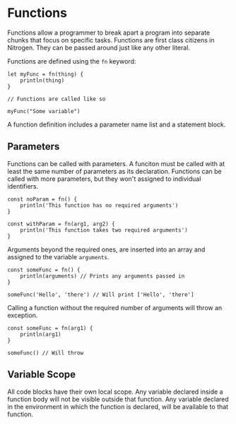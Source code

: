# Functions

Functions allow a programmer to break apart a program into separate chunks that focus
on specific tasks. Functions are first class citizens in Nitrogen. They can be passed
around just like any other literal.

Functions are defined using the `fn` keyword:

```
let myFunc = fn(thing) {
    println(thing)
}

// Functions are called like so

myFunc("Some variable")
```

A function definition includes a parameter name list and a statement block.

## Parameters

Functions can be called with parameters. A funciton must be called with at least
the same number of parameters as its declaration. Functions can be called with
more parameters, but they won't assigned to individual identifiers.

```
const noParam = fn() {
    println('This function has no required arguments')
}

const withParam = fn(arg1, arg2) {
    println('This function takes two required arguments')
}
```

Arguments beyond the required ones, are inserted into an array and assigned to
the variable `arguments`.

```
const someFunc = fn() {
    println(arguments) // Prints any arguments passed in
}

someFunc('Hello', 'there') // Will print ['Hello', 'there']
```

Calling a function without the required number of arguments will throw an exception.

```
const someFunc = fn(arg1) {
    println(arg1)
}

someFunc() // Will throw
```

## Variable Scope

All code blocks have their own local scope. Any variable declared inside a function body
will not be visible outside that function. Any variable declared in the environment
in which the function is declared, will be available to that function.
